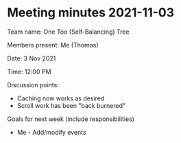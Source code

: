 # Meeting minutes 2021-11-03

Team name: One Too (Self-Balancing) Tree

Members present: Me (Thomas)

Date: 3 Nov 2021

Time: 12:00 PM

Discussion points: 

* Caching now works as desired
* Scroll work has been "back burnered"

Goals for next week (include responsibilities)

* Me - Add/modify events
